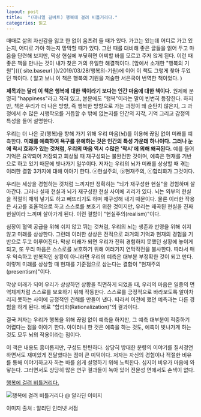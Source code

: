 ```yaml
---
layout: post
title:  "(대니얼 길버트) 행복에 걸려 비틀거리다."
categories: 읽고
---
```


때때로 삶의 자신감을 잃고 한 없이 움츠려 들 때가 있다. 가고는 있는데 어디로 가고 있는지, 어디로 가야 하는지 망막할 때가 있다. 그런 때를 대비해 좋은 글들을 읽어 두고 마음을 단련해 보지만, 막상 현실에 부딪히면 어찌할 바를 모르고 주저 앉게 된다. 이런 때 좋은 책을 만나는 것이 내가 찾은 거의 유일한 해결책이다. [앞에서 소개한 "행복의 기원"]({{ site.baseurl }}/2019/03/28/행복의-기원)에 이어 이 책도 그렇게 찾아 두었던 책이다. ( 알고 보니 이 책은 행복의 기원을 저술한 서은국이 번역한 책이었다. )

__제목과는 달리 이 책은 행복에 대한 책이라기 보다는 인간 마음에 대한 책이다.__ 원제에 분명히 "happiness"라고 적혀 있고, 본문에도 "행복"이라는 말이 빈번히 등장한다. 하지만, 책은 우리가 더 나은 방향, 즉 행복한 방향으로 가는 과정이 왜 순탄치 않은지, 그 과정에서 수 많은 시행착오를 거듭할 수 밖에 없는지를 인간의 지각, 기억 그리고 감정의 특성을 들어 설명한다.

우리는 더 나은 곳(행복)을 향해 가기 위해 우리 마음(뇌)를 이용해 끊임 없이 미래를 예측한다. __미래를 예측하여 욕구를 유예하는 것은 인간의 특성 가운데 하나이다.__ __그러나 눈에 착시 효과가 있는 것처럼, 우리의 마음 역시 수많은 '착시'에 의해 왜곡된다.__ 예를 들어 기억은 요약되어 저장되고 회상될 때 재구성되는 불완전한 것이며, 예측은 현재를 기반으로 하고 있기 때문에 빗나가기 일쑤이다. 저자는 우리의 뇌가 미래를 상상할 때 겪는 이러한 결함 3가지에 대해 이야기 한다. ⓐ현실주의, ⓑ현재주의, ⓒ합리화가 그것이다.

우리는 세상을 경험하는 것처럼 느끼지만 정획히는 "뇌가 재구성한 현실"을 경험하며 살아간다. 그러나 실재  현실과 뇌가 재구성한 현실 사이에 괴리가 있다. 뇌는 외부의 현실을 적절히 채워 넣기도 하고 빼뜨리기도 하며 재구성해 내기 때문이다. 물론 이러한 작용은 사고를 효율적으로 하고 스스로를 보호기 위한 것이지만, 우리는 왜곡된 현실을 진짜 현실이라 느끼며 살아가게 된다. 이런 결함이 "현실주의(realism)"이다.

심장이 혈액 공급을 위해 쉬지 않고 뛰는 것처럼, 우리의 뇌는 생존과 번영을 위해 쉬지 않고 미래를 상상한다. 그런데 이러한 상상은 전적으로 과거의 기억과 현재의 경험을 기반으로 두고 이루어진다. 막상 미래가 되면 우리가 전혀 경험하지 못했던 상황에 놓이게 되고, 또 우리 마음은 스스로를 보호하기 위해 여러가지 연막작전을 불사한다. 따라서 매우 익숙하고 반복적인 상황이 아니라면 우리의 예측은 대부분 부정확한 것이 되고 만다. 이렇게 미래를 상상할 때 현재를 기준점으로 삼는다는 결함이 "현재주의(presentism)"이다.

막상 미래가 되어 우리가 상상하던 상황을 직면하게 되었을 때, 우리의 마음은 일종의 면역체계처럼 스스로를 보호하기 위해 작동한다. 스스로를 긍정적으로 바라보도록 알아차리지 못하는 사이에 긍정적인 견해를 만들어 낸다. 따라서 이전에 했던 예측과는 다른 경험을 하게 된다. 바로 "합리화(Rationalization)"의 결과이다.

결국 저자는 우리가 행복을 위해 끊임 없이 예측을 하지만, 그 예측 대부분이 적중하기 어렵다는 점을 이야기 한다. 아이러니 한 것은 예측을 하는 것도, 예측이 빗나가게 하는 것도 모두 뇌의 작용이라는 점이다.

이 책은 내용도 흥미롭지만, 구성도 탄탄하다. 상당히 방대한 분량의 이야기를 질서정연하면서도 재미있게 전달했다는 점이 큰 미덕이다. 저자는 자신의 경험이나  적절한 비유를 통해 이야기하고자 하는 바를 쉽게 설명하기 위해 노력한다. 심지어 비유가 마음에 와 닿는다. 그러면서도 상당히 많은 연구 결과들이 녹아 있어 전문성 면에서도 손색이 없다.

[행복에 걸려 비틀거리다.](https://www.aladin.co.kr/shop/wproduct.aspx?ItemId=852243)

![행복에 걸려 비틀거리다 @ 알라딘 이미지](https://image.aladin.co.kr/product/85/22/cover500/8934923229_2.jpg)

이미지 출처 : 알리딘 인터넷 서점
